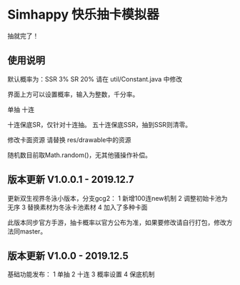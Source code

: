 # Simhappy 快乐抽卡模拟器

抽就完了！

## 使用说明

默认概率为：SSR 3% SR 20% 
请在 util/Constant.java 中修改

界面上方可以设置概率，输入为整数，千分率。

单抽
十连

十连保底SR，仅针对十连抽。
五十连保底SSR，抽到SSR则清零。

修改卡面资源 请替换 res/drawable中的资源

随机数目前取Math.random()，无其他骚操作补偿。


## 版本更新 V1.0.0.1 - 2019.12.7

更新双生视界冬泳小版本，分支gcg2：
1 新增100连new机制
2 调整初始卡池为无序
3 替换素材为冬泳卡池素材
4 加入了多种卡面

此版本同步官方手游，抽卡概率以官方公布为准，如果要修改请自行打包，修改方法同master。

## 版本更新 V1.0.0 - 2019.12.5

基础功能发布：
1 单抽
2 十连
3 概率设置
4 保底机制
